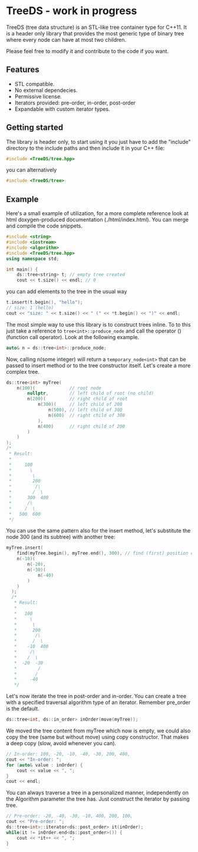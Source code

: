 # TreeDS - work in progress
TreeDS (tree data structure) is an STL-like tree container type for C++11. It is a header only library that provides the most generic type of binary tree where every node can have at most two children.

Please feel free to modify it and contribute to the code if you want.

## Features
* STL compatible.
* No external dependecies.
* Permissive license.
* Iterators provided: pre-order, in-order, post-order
* Expandable with custom iterator types.

## Getting started
The library is header only, to start using it you just have to add the "include" directory to the include paths and then include it in your C++ file:

```c++
#include <TreeDS/tree.hpp>
```

you can alternatively

```c++
#include <TreeDS/tree>
```

## Example
Here's a small example of utilization, for a more complete reference look at html doxygen-produced documentation (./html/index.html). You can merge and compile the code snippets.

```c++
#include <string>
#include <iostream>
#include <algorithm>
#include <TreeDS/tree.hpp>
using namespace std;

int main() {
    ds::tree<string> t; // empty tree created
    cout << t.size() << endl; // 0
```
      
you can add elements to the tree in the usual way
```c++
t.insert(t.begin(), "hello");
// size: 1 (hello)
cout << "size: " << t.size() << " (" << *t.begin() << ")" << endl;
```

The most simple way to use this library is to construct trees inline. To to this just take a reference to `tree<int>::produce_node` and call the operator () (function call operator). Look at the following example.

```c++
auto& n = ds::tree<int>::produce_node;
```

Now, calling n(some integer) will return a `temporary_node<int>` that can be passed to insert method or to the tree constructor itself. Let's create a more complex tree.

```c++
ds::tree<int> myTree(
    n(100)(             // root node
        nullptr,        // left child of root (no child)
        n(200)(         // right child of root
            n(300)(     // left child of 200
                n(500), // left child of 300
                n(600)  // right child of 300
            ),
            n(400)      // right child of 200
        )
    )
);
/*
 * Result:
 *
 *     100
 *       \
 *        \
 *        200
 *         /\
 *        /  \
 *      300  400
 *      /\
 *     /  \
 *   500  600
 */
```

You can use the same pattern also for the insert method, let's substitute the node 300 (and its subtree) with another tree:

```c++
myTree.insert(
    find(myTree.begin(), myTree.end(), 300), // find (first) position of node 300
    n(-10)(
        n(-20),
        n(-30)(
            n(-40)
        )
    )
  );
  /*
   * Result:
   *
   *   100
   *     \
   *      \
   *      200
   *       /\
   *      /  \
   *    -10  400
   *     /\
   *    /  \
   *  -20  -30
   *        /
   *       /
   *     -40
   */
```

Let's now iterate the tree in post-order and in-order. You can create a tree with a specified traversal algorithm type of an iterator. Remember pre_order is the default.

```c++
ds::tree<int, ds::in_order> inOrder(move(myTree));
```

We moved the tree content from myTree which now is empty, we could also copy the tree (same but without move) using copy constructor. That makes a deep copy (slow, avoid whenever you can).

```c++
// In-order: 100, -20, -10, -40, -30, 200, 400,
cout << "In-order: ";
for (auto& value : inOrder) {
    cout << value << ", ";
}
cout << endl;
```

You can always traverse a tree in a personalized manner, independently on the Algorithm parameter the tree has. Just construct the iterator by passing  tree.

```c++
// Pre-order: -20, -40, -30, -10, 400, 200, 100, 
cout << "Pre-order: ";
ds::tree<int>::iterator<ds::post_order> it(inOrder);
while(it != inOrder.end<ds::post_order>()) {
    cout << *it++ << ", ";
}
```
